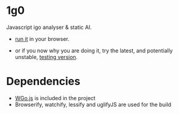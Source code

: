 # 1g0

Javascript igo analyser & static AI.

- [run it](http://rawgit.com/kubicle/1g0/master/index.html) in your browser.

- or if you now why you are doing it, try the latest, and potentially unstable, [testing version](http://rawgit.com/kubicle/1g0/testing/index.html).

Dependencies
============

- [WGo.js](http://github.com/waltheri/wgo.js) is included in the project
- Browserify, watchify, lessify and uglifyJS are used for the build
